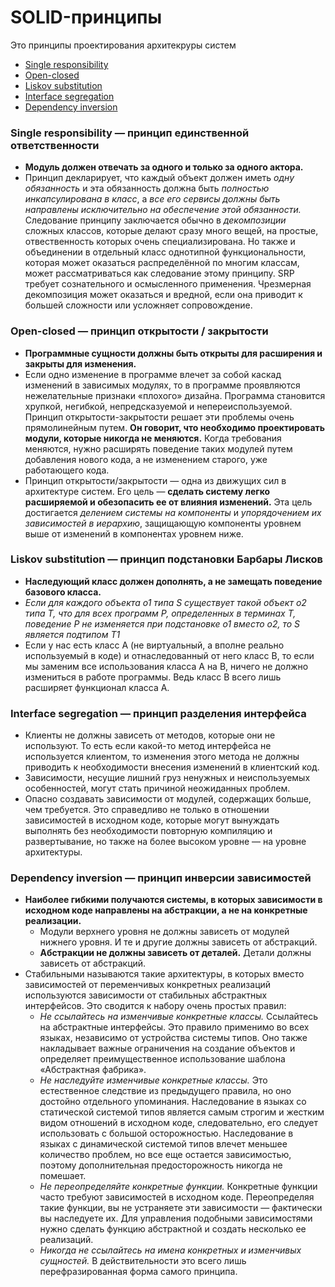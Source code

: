 # SOLID-принципы
Это принципы проектирования архитекруры систем

- [Single responsibility](#single)
- [Open-closed](#open)
- [Liskov substitution](#liskov)
- [Interface segregation](#interface)
- [Dependency inversion](#dependency)

### <a name="single"></a> Single responsibility — принцип единственной ответственности
+ **Модуль должен отвечать за одного и только за одного актора.**
+ Принцип декларирует, что каждый объект должен иметь *одну обязанность* и эта обязанность должна быть *полностью инкапсулирована в класс*, а *все его сервисы должны быть направлены исключительно на обеспечение этой обязанности.*
Следование принципу заключается обычно в *декомпозиции* сложных классов, которые делают сразу много вещей, на простые, отвественность которых очень специализирована. Но также и объединении в отдельный класс однотипной функциональности, которая может оказаться распределённой по многим классам, может рассматриваться как следование этому принципу.
SRP требует сознательного и осмысленного применения. Чрезмерная декомпозиция может оказаться и вредной, если она приводит к большей сложности или усложняет сопровождение.

### <a name="open"></a> Open-closed — принцип открытости / закрытости
+ **Программные сущности должны быть открыты для расширения и закрыты для изменения.**
+ Если одно изменение в программе влечет за собой каскад изменений в зависимых модулях, то в программе проявляются нежелательные признаки «плохого» дизайна.
Программа становится хрупкой, негибкой, непредсказуемой и непереиспользуемой. Принцип открытости-закрытости решает эти проблемы очень прямолинейным путем. **Он говорит, что необходимо проектировать модули, которые никогда не меняются.** Когда требования меняются, нужно расширять поведение таких модулей путем добавления нового кода, а не изменением старого, уже работающего кода.
+ Принцип открытости/закрытости — одна из движущих сил в архитектуре систем. Его цель — **сделать систему легко расширяемой и обезопасить ее от влияния изменений.** Эта цель достигается *делением системы на компоненты* и *упорядочением их зависимостей в иерархию*, защищающую компоненты уровнем выше от изменений в компонентах уровнем ниже.

### <a name="liskov"></a> Liskov substitution — принцип подстановки Барбары Лисков
+ **Наследующий класс должен дополнять, а не замещать поведение базового класса.**
+ *Если для каждого объекта o1 типа S существует такой объект o2 типа T, что для всех программ P, определенных в терминах T, поведение P не изменяется при подстановке o1 вместо o2, то S является подтипом T1*
+ Если у нас есть класс A (не виртуальный, а вполне реально используемый в коде) и отнаследованный от него класс B, то если мы заменим все использования класса A на B, ничего не должно измениться в работе программы. Ведь класс B всего лишь расширяет функционал класса A.

### <a name="interface"></a> Interface segregation — принцип разделения интерфейса
+ Клиенты не должны зависеть от методов, которые они не используют. То есть если какой-то метод интерфейса не используется клиентом, то изменения этого метода не должны приводить к необходимости внесения изменений в клиентский код.
+ Зависимости, несущие лишний груз ненужных и неиспользуемых особенностей, могут стать причиной неожиданных проблем.
+ Опасно создавать зависимости от модулей, содержащих больше, чем требуется. Это справедливо не только в отношении зависимостей в исходном коде, которые могут вынуждать выполнять без необходимости повторную компиляцию и развертывание, но также на более высоком уровне — на уровне архитектуры.

### <a name="dependency"></a> Dependency inversion — принцип инверсии зависимостей
+ **Наиболее гибкими получаются системы, в которых зависимости в исходном коде направлены на абстракции, а не на конкретные реализации.**
   + Модули верхнего уровня не должны зависеть от модулей нижнего уровня. И те и другие должны зависеть от абстракций.
   + **Абстракции не должны зависеть от деталей.** Детали должны зависеть от абстракций.
+ Стабильными называются такие архитектуры, в которых вместо зависимостей от переменчивых конкретных реализаций используются зависимости от стабильных абстрактных интерфейсов. Это сводится к набору очень простых правил:
   + *Не ссылайтесь на изменчивые конкретные классы.* Ссылайтесь на абстрактные интерфейсы. Это правило применимо во всех языках, независимо от устройства системы типов. Оно также накладывает важные ограничения на создание объектов и определяет преимущественное использование шаблона «Абстрактная фабрика».
   + *Не наследуйте изменчивые конкретные классы.* Это естественное следствие из предыдущего правила, но оно достойно отдельного упоминания. Наследование в языках со статической системой типов является самым строгим и жестким видом отношений в исходном коде, следовательно, его следует использовать с большой осторожностью. Наследование в языках с динамической системой типов влечет меньшее количество проблем, но все еще остается зависимостью, поэтому дополнительная предосторожность никогда не помешает.
   + *Не переопределяйте конкретные функции.* Конкретные функции часто требуют зависимостей в исходном коде. Переопределяя такие функции, вы не устраняете эти зависимости — фактически вы наследуете их. Для управления подобными зависимостями нужно сделать функцию абстрактной и создать несколько ее реализаций.
   + *Никогда не ссылайтесь на имена конкретных и изменчивых сущностей.* В действительности это всего лишь перефразированная форма самого
принципа.
